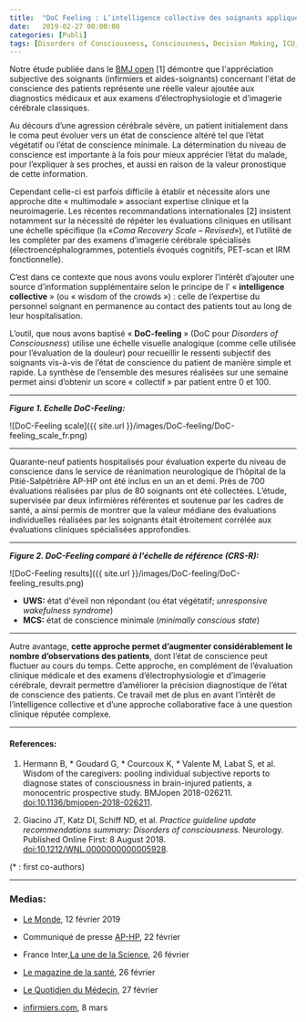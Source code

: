 ```yaml
---
title:  "DoC Feeling : L’intelligence collective des soignants appliquée au diagnostic des états de conscience altérée"
date:   2019-02-27 00:00:00
categories: [Publi]
tags: [Disorders of Consciousness, Consciousness, Decision Making, ICU, MyPublications]
---
```


Notre étude publiée dans le [BMJ open](https://bmjopen.bmj.com/content/9/2/e026211) [1] démontre que l'appréciation subjective des soignants (infirmiers et aides-soignants) concernant l'état de conscience des patients représente une réelle valeur ajoutée aux diagnostics médicaux et aux examens d’électrophysiologie et d’imagerie cérébrale classiques.

Au décours d’une agression cérébrale sévère, un patient initialement dans le coma peut évoluer vers un état de conscience altéré tel que l’état végétatif ou l’état de conscience minimale. La détermination du niveau de conscience est importante à la fois pour mieux apprécier l’état du malade, pour l’expliquer à ses proches, et aussi en raison de la valeur pronostique de cette information.

Cependant celle-ci est parfois difficile à établir et nécessite alors une approche dite « multimodale » associant expertise clinique et la neuroimagerie. Les récentes recommandations internationales [2] insistent notamment sur la nécessité de répéter les évaluations cliniques en utilisant une échelle spécifique (la «*Coma Recovery Scale – Revised*»), et l’utilité de les compléter par des examens d’imagerie cérébrale spécialisés (électroencéphalogrammes, potentiels évoqués cognitifs, PET-scan et IRM fonctionnelle).

C’est dans ce contexte que nous avons voulu explorer l’intérêt d’ajouter une source d’information supplémentaire selon le principe de l’ « **intelligence collective** » (ou « wisdom of the crowds ») : celle de l’expertise du personnel soignant en permanence au contact des patients tout au long de leur hospitalisation.

L’outil, que nous avons baptisé « **DoC-feeling** » (DoC pour *Disorders of Consciousness*) utilise une échelle visuelle analogique (comme celle utilisée pour l’évaluation de la douleur) pour recueillir le ressenti subjectif des soignants vis-à-vis de l’état de conscience du patient de manière simple et rapide. La synthèse de l’ensemble des mesures réalisées sur une semaine permet ainsi d’obtenir un score « collectif » par patient entre 0 et 100.

___
***Figure 1. Echelle DoC-Feeling:***   

![DoC-Feeling scale]({{ site.url }}/images/DoC-feeling/DoC-feeling_scale_fr.png)

---

Quarante-neuf patients hospitalisés pour évaluation experte du niveau de conscience dans le service de réanimation neurologique de l’hôpital de la Pitié-Salpêtrière AP-HP ont été inclus en un an et demi. Près de 700 évaluations réalisées par plus de 80 soignants ont été collectées. L’étude, supervisée par deux infirmières référentes et soutenue par les cadres de santé, a ainsi permis de montrer que la valeur médiane des évaluations individuelles réalisées par les soignants était étroitement corrélée aux évaluations cliniques spécialisées approfondies.

___
***Figure 2. DoC-Feeling comparé à l'échelle de référence (CRS-R):***   

![DoC-Feeling results]({{ site.url }}/images/DoC-feeling/DoC-feeling_results.png)


* **UWS:** état d'éveil non répondant (ou état végétatif; *unresponsive wakefulness syndrome*)
* **MCS:** état de conscience minimale (*minimally conscious state*)

---

Autre avantage, **cette approche permet d’augmenter considérablement le nombre d’observations des patients**, dont l’état de conscience peut fluctuer au cours du temps.
Cette approche, en complément de l’évaluation clinique médicale et des examens d’électrophysiologie et d’imagerie cérébrale, devrait permettre d’améliorer la précision diagnostique de l’état de conscience des patients. Ce travail met de plus en avant l’intérêt de l’intelligence collective et d’une approche collaborative face à une question clinique réputée complexe.


---
#### **References:**
1. Hermann B, * Goudard G, * Courcoux K, * Valente M, Labat S, et al. Wisdom of the caregivers: pooling individual subjective reports to diagnose states of consciousness in brain-injured patients, a monocentric prospective study. BMJopen 2018-026211. [doi:10.1136/bmjopen-2018-026211](http://dx.doi.org/10.1136/bmjopen-2018-026211).

2. Giacino JT, Katz DI, Schiff ND, et al. *Practice guideline update recommendations summary: Disorders of consciousness.* Neurology. Published Online First: 8 August 2018. [doi:10.1212/WNL.0000000000005928](https://doi.org/10.1212/WNL.0000000000005928).

(* : first co-authors)

<script type="text/javascript">
  reddit_url = "http://dx.doi.org/10.1136/bmjopen-2018-026211";
  reddit_title = "‘Wisdom of the caregivers: pooling individual subjective reports to diagnose states of consciousness in brain-injured patients, a monocentric prospective study";
  reddit_newwindow='1';
</script>
<script type="text/javascript" src="//www.redditstatic.com/button/button3.js"></script>

<script type='text/javascript' src='https://d1bxh8uas1mnw7.cloudfront.net/assets/embed.js'></script>
<div data-badge-popover="right" class='altmetric-embed' data-badge-type='donut' data-hide-less-than='1' data-doi="/10.1136/bmjopen-2018-026211"></div>



____
### Medias:

* [Le Monde](https://www.lemonde.fr/sciences/article/2019/02/12/la-conscience-dans-tous-ses-etats_5422453_1650684.html), 12 février 2019

* Communiqué de presse [AP-HP](https://aphp.fr/contenu/doc-feeling-lexpertise-des-soignants-contribue-ameliorer-le-diagnostic-des-patients-en-etat), 22 février

* France Inter,[La une de la Science](https://www.franceinter.fr/emissions/la-une-de-la-science/la-une-de-la-science-26-fevrier-2019), 26 février

* [Le magazine de la santé](https://www.francetvinfo.fr/sante/maladie/coma-comment-les-soignants-evaluent-l-etat-de-conscience_3211461.html), 26 février

* [Le Quotidien du Médecin](https://www.lequotidiendumedecin.fr/actualites/article/2019/02/27/doc-feeling-un-outil-base-sur-le-ressenti-des-soignants-pour-affiner-le-diagnostic-des-patients-en-etat-de-conscience-alteree_866391), 27 février

* [infirmiers.com](https://www.infirmiers.com/profession-infirmiere/recherche-en-soins-infirmiers/quand-infirmiers-aides-soignants-aussi-bien-que-experts.html), 8 mars
